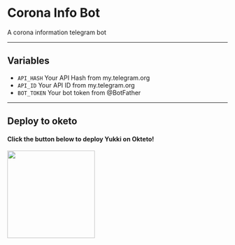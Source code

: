 # Corona Info Bot
A corona information telegram bot

---

## Variables

- `API_HASH` Your API Hash from my.telegram.org
- `API_ID` Your API ID from my.telegram.org
- `BOT_TOKEN` Your bot token from @BotFather

---
## **Deploy to oketo**

<h4>Click the button below to deploy Yukki on Okteto!</h4>
<a href="https://cloud.okteto.com/deploy?repository=https://github.com/Santhuvcrepos/CoronaBot/tree/patch-1"><img src="https://img.shields.io/badge/Deploy%20To%20Okteto-informational?style=for-the-badge&logo=Okteto" width="200""/></a>
